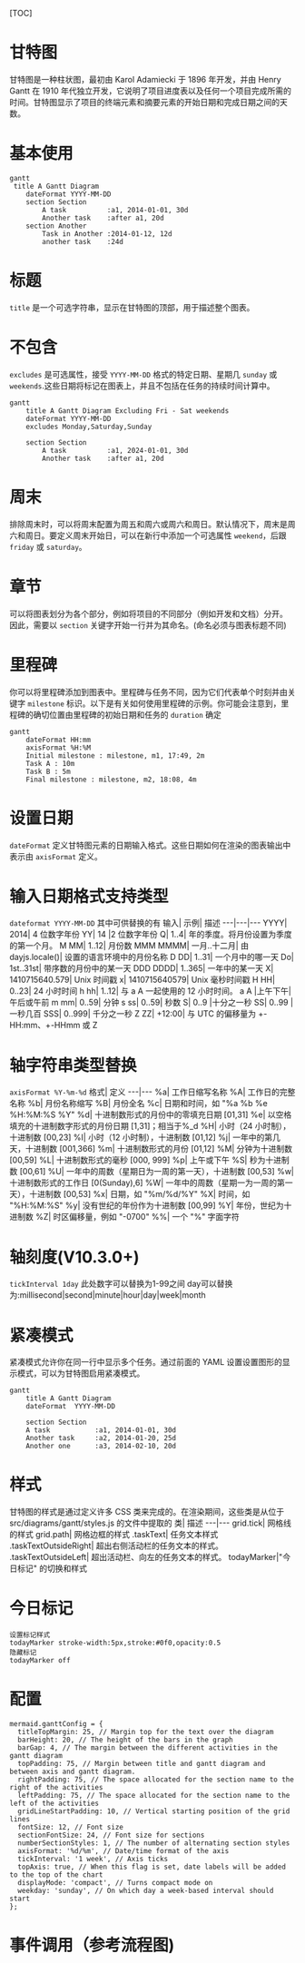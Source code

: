 [TOC]
# 甘特图
甘特图是一种柱状图，最初由 Karol Adamiecki 于 1896 年开发，并由 Henry Gantt 在 1910 年代独立开发，它说明了项目进度表以及任何一个项目完成所需的时间。甘特图显示了项目的终端元素和摘要元素的开始日期和完成日期之间的天数。
# 基本使用
```mermaid
gantt
 title A Gantt Diagram
    dateFormat YYYY-MM-DD
    section Section
        A task          :a1, 2014-01-01, 30d
        Another task    :after a1, 20d
    section Another
        Task in Another :2014-01-12, 12d
        another task    :24d    
```
# 标题
`title` 是一个可选字符串，显示在甘特图的顶部，用于描述整个图表。
# 不包含
`excludes` 是可选属性，接受 `YYYY-MM-DD` 格式的特定日期、星期几 `sunday` 或 `weekends`.这些日期将标记在图表上，并且不包括在任务的持续时间计算中。
```mermaid
gantt
    title A Gantt Diagram Excluding Fri - Sat weekends
    dateFormat YYYY-MM-DD
    excludes Monday,Saturday,Sunday
  
    section Section
        A task          :a1, 2024-01-01, 30d
        Another task    :after a1, 20d

```
# 周末
排除周末时，可以将周末配置为周五和周六或周六和周日。默认情况下，周末是周六和周日。要定义周末开始日，可以在新行中添加一个可选属性 `weekend`，后跟 `friday` 或 `saturday`。
# 章节
可以将图表划分为各个部分，例如将项目的不同部分（例如开发和文档）分开。
因此，需要以 `section` 关键字开始一行并为其命名。(命名必须与图表标题不同)
# 里程碑
你可以将里程碑添加到图表中。里程碑与任务不同，因为它们代表单个时刻并由关键字 `milestone` 标识。以下是有关如何使用里程碑的示例。你可能会注意到，里程碑的确切位置由里程碑的初始日期和任务的 `duration` 确定
```mermaid
gantt
    dateFormat HH:mm
    axisFormat %H:%M
    Initial milestone : milestone, m1, 17:49, 2m
    Task A : 10m
    Task B : 5m
    Final milestone : milestone, m2, 18:08, 4m
```
# 设置日期
`dateFormat` 定义甘特图元素的日期输入格式。这些日期如何在渲染的图表输出中表示由 `axisFormat` 定义。
# 输入日期格式支持类型
`dateformat YYYY-MM-DD`
其中可供替换的有
输入|	示例|	描述
---|---|---
YYYY|	2014|	4 位数字年份
YY|	14	|2 位数字年份
Q|	1..4|	年的季度。将月份设置为季度的第一个月。
M MM|	1..12|	月份数
MMM MMMM|	一月..十二月|	由 dayjs.locale()| 设置的语言环境中的月份名称
D DD|	1..31|	一个月中的哪一天
Do|	1st..31st|	带序数的月份中的某一天
DDD DDDD|	1..365|	一年中的某一天
X|	1410715640.579|	Unix 时间戳
x|	1410715640579|	Unix 毫秒时间戳
H HH|	0..23|	24 小时时间
h hh|	1..12|	与 a A 一起使用的 12 小时时间。
a A	|上午下午|	午后或午前
m mm|	0..59|	分钟
s ss|	0..59|	秒数
S|	0..9	|十分之一秒
SS|	0..99	|一秒几百
SSS|	0..999|	千分之一秒
Z ZZ|	+12:00|	与 UTC 的偏移量为 +-HH:mm、+-HHmm 或 Z
# 轴字符串类型替换
`axisFormat %Y-%m-%d`
格式|	定义
---|---
%a|	工作日缩写名称
%A|	工作日的完整名称
%b|	月份名称缩写
%B|	月份全名
%c|	日期和时间，如 "%a %b %e %H:%M:%S %Y"
%d|	十进制数形式的月份中的零填充日期 [01,31]
%e|	以空格填充的十进制数字形式的月份日期 [1,31]；相当于%_d
%H|	小时（24 小时制），十进制数 [00,23]
%I|	小时（12 小时制），十进制数 [01,12]
%j|	一年中的第几天，十进制数 [001,366]
%m|	十进制数形式的月份 [01,12]
%M|	分钟为十进制数 [00,59]
%L|	十进制数形式的毫秒 [000, 999]
%p|	上午或下午
%S|	秒为十进制数 [00,61]
%U|	一年中的周数（星期日为一周的第一天），十进制数 [00,53]
%w|	十进制数形式的工作日 [0(Sunday),6]
%W|	一年中的周数（星期一为一周的第一天），十进制数 [00,53]
%x|	日期，如 "%m/%d/%Y"
%X|	时间，如 "%H:%M:%S"
%y|	没有世纪的年份作为十进制数 [00,99]
%Y|	年份，世纪为十进制数
%Z|	时区偏移量，例如 "-0700"
%%|	一个 "%" 字面字符
# 轴刻度(V10.3.0+)
```tickInterval 1day```
此处数字可以替换为1-99之间
day可以替换为:millisecond|second|minute|hour|day|week|month
# 紧凑模式
紧凑模式允许你在同一行中显示多个任务。通过前面的 YAML 设置设置图形的显示模式，可以为甘特图启用紧凑模式。
```mermaid
gantt
    title A Gantt Diagram
    dateFormat  YYYY-MM-DD

    section Section
    A task           :a1, 2014-01-01, 30d
    Another task     :a2, 2014-01-20, 25d
    Another one      :a3, 2014-02-10, 20d
```
# 样式
甘特图的样式是通过定义许多 CSS 类来完成的。在渲染期间，这些类是从位于 src/diagrams/gantt/styles.js 的文件中提取的
类|	描述
---|---
grid.tick|	网格线的样式
grid.path|	网格边框的样式
.taskText|	任务文本样式
.taskTextOutsideRight|	超出右侧活动栏的任务文本的样式。
.taskTextOutsideLeft|	超出活动栏、向左的任务文本的样式。
todayMarker|"今日标记" 的切换和样式
# 今日标记
```
设置标记样式
todayMarker stroke-width:5px,stroke:#0f0,opacity:0.5
隐藏标记
todayMarker off
```
# 配置
```
mermaid.ganttConfig = {
  titleTopMargin: 25, // Margin top for the text over the diagram
  barHeight: 20, // The height of the bars in the graph
  barGap: 4, // The margin between the different activities in the gantt diagram
  topPadding: 75, // Margin between title and gantt diagram and between axis and gantt diagram.
  rightPadding: 75, // The space allocated for the section name to the right of the activities
  leftPadding: 75, // The space allocated for the section name to the left of the activities
  gridLineStartPadding: 10, // Vertical starting position of the grid lines
  fontSize: 12, // Font size
  sectionFontSize: 24, // Font size for sections
  numberSectionStyles: 1, // The number of alternating section styles
  axisFormat: '%d/%m', // Date/time format of the axis
  tickInterval: '1 week', // Axis ticks
  topAxis: true, // When this flag is set, date labels will be added to the top of the chart
  displayMode: 'compact', // Turns compact mode on
  weekday: 'sunday', // On which day a week-based interval should start
};
```
# 事件调用（参考流程图)
